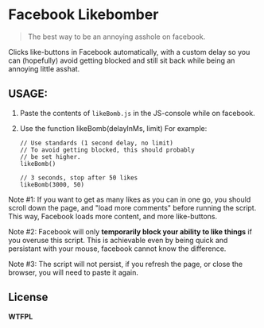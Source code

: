 # Facebook Likebomber

> The best way to be an annoying asshole on facebook.

Clicks like-buttons in Facebook automatically,
with a custom delay so you can (hopefully) avoid
getting blocked and still sit back while being an
annoying little asshat.

## USAGE:

1. Paste the contents of `likeBomb.js` in the JS-console while on facebook.
2.  Use the function likeBomb(delayInMs, limit)
    For example:

        // Use standards (1 second delay, no limit)
        // To avoid getting blocked, this should probably
        // be set higher.
        likeBomb()

        // 3 seconds, stop after 50 likes
        likeBomb(3000, 50)

Note #1: If you want to get as many likes as you can in one go, you should scroll down the page, and "load more comments" before running the script. This way, Facebook loads more content, and more like-buttons.

Note #2: Facebook will only **temporarily block your ability to like things** if you overuse this script. This is achievable even by being quick and persistant with your mouse, facebook cannot know the difference.

Note #3: The script will not persist, if you refresh the page, or close the browser, you will need to paste it again.

## License

**WTFPL**
